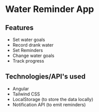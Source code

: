 # Water Reminder App

## Features

- Set water goals
- Record drank water
- Set Reminders
- Change water goals
- Track progress

## Technologies/API's used

- Angular
- Tailwind CSS
- LocalStorage (to store the data locally)
- Notification API (to emit reminders)